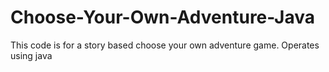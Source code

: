 # Choose-Your-Own-Adventure-Java

This code is for a story based choose your own adventure game.
Operates using java

